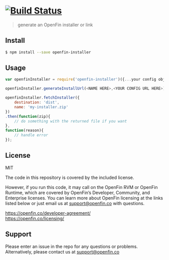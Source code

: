 # [![Build Status][travis-image]][travis-url]

> generate an OpenFin installer or link




## Install

```sh
$ npm install --save openfin-installer
```


## Usage

```js
var openfinInstaller = require('openfin-installer')({...your config obj...});

openfinInstaller.generateInstallUrl(<NAME HERE>,<YOUR CONFIG URL HERE>);

openfinInstaller.fetchInstaller({
	destination: 'dist',
	name: 'my-installer.zip'
})
.then(function(zip){
	// do something with the returned file if you want
},
function(reason){
	// handle error
});

```


## License
MIT

The code in this repository is covered by the included license.

However, if you run this code, it may call on the OpenFin RVM or OpenFin Runtime, which are covered by OpenFin’s Developer, Community, and Enterprise licenses. You can learn more about OpenFin licensing at the links listed below or just email us at support@openfin.co with questions.

https://openfin.co/developer-agreement/ <br/>
https://openfin.co/licensing/

## Support
Please enter an issue in the repo for any questions or problems. Alternatively, please contact us at support@openfin.co 

[travis-url]: https://travis-ci.org/openfin/openfin-installer.svg
[travis-image]: https://api.travis-ci.org/openfin/openfin-installer.svg?branch=master
